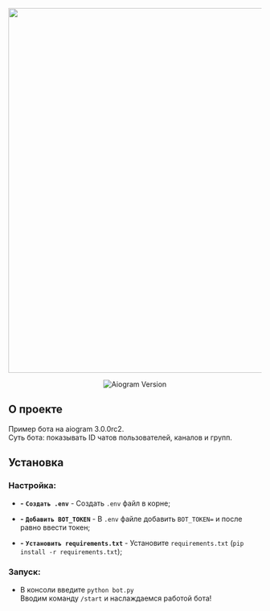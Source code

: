 <p align="center">
      <img src="https://i.ytimg.com/vi/NGMwl-J8rko/maxresdefault.jpg" width="726">
</p>

<p align="center">
   <img src="https://img.shields.io/badge/aiogram-3.0.0rc2-blue" alt="Aiogram Version">
</p>

## О проекте

Пример бота на aiogram 3.0.0rc2.<br>
Суть бота: показывать ID чатов пользователей, каналов и групп.

## Установка
### Настройка:

- **-** **`Создать .env`** - Создать `.env` файл в корне;

- **-** **`Добавить BOT_TOKEN`** - В `.env` файле добавить `BOT_TOKEN=` и после равно ввести токен;

- **-** **`Установить requirements.txt`** - Установите `requirements.txt` (`pip install -r requirements.txt`);

### Запуск:
- В консоли введите `python bot.py`<br>Вводим команду `/start` и наслаждаемся работой бота!
